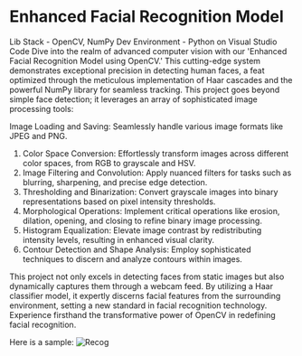 # Enhanced Facial Recognition Model
Lib Stack - OpenCV, NumPy
Dev Environment - Python on Visual Studio Code
Dive into the realm of advanced computer vision with our 'Enhanced Facial Recognition Model using OpenCV.' This cutting-edge system demonstrates exceptional precision in detecting human faces, a feat optimized through the meticulous implementation of Haar cascades and the powerful NumPy library for seamless tracking. This project goes beyond simple face detection; it leverages an array of sophisticated image processing tools:

Image Loading and Saving: Seamlessly handle various image formats like JPEG and PNG.
1. Color Space Conversion: Effortlessly transform images across different color spaces, from RGB to grayscale and HSV.
2. Image Filtering and Convolution: Apply nuanced filters for tasks such as blurring, sharpening, and precise edge detection.
3. Thresholding and Binarization: Convert grayscale images into binary representations based on pixel intensity thresholds.
4. Morphological Operations: Implement critical operations like erosion, dilation, opening, and closing to refine binary image processing.
5. Histogram Equalization: Elevate image contrast by redistributing intensity levels, resulting in enhanced visual clarity.
6. Contour Detection and Shape Analysis: Employ sophisticated techniques to discern and analyze contours within images.
   
This project not only excels in detecting faces from static images but also dynamically captures them through a webcam feed. By utilizing a Haar classifier model, it expertly discerns facial features from the surrounding environment, setting a new standard in facial recognition technology. Experience firsthand the transformative power of OpenCV in redefining facial recognition.

Here is a sample:
![Recog](https://github.com/CODEatlasind/Enhanced-Facial-Recognition-Model-using-OpenCV-NumPY-Python/assets/77682631/e182ee7d-1a4b-4205-bc07-107d635fda23)
